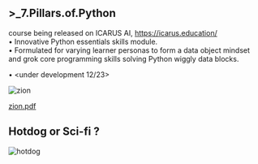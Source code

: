 ## >_7.Pillars.of.Python
course being released on ICARUS AI, https://icarus.education/  
•	Innovative Python essentials skills module.   
•	Formulated for varying learner personas to form a data object mindset and grok core programming skills solving Python wiggly data blocks.  



• <under development 12/23>

![zion](https://user-images.githubusercontent.com/59778456/206495081-1c7b5814-6a93-41cc-be3c-693ce719eab0.JPG)

[zion.pdf](https://github.com/bbe2/portfolio/files/10187130/zion.pdf)

## Hotdog or Sci-fi ?
![hotdog](https://user-images.githubusercontent.com/59778456/205523364-fdac8740-d6ff-4c4f-b3d6-dd5ecadb2c78.JPG)
